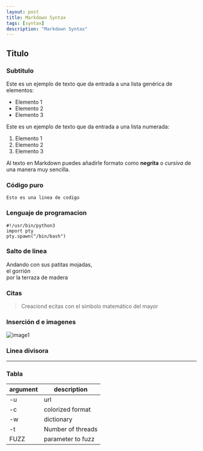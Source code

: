 ```yaml
---
layout: post
title: Markdown Syntax
tags: [syntax]
description: "Markdown Syntax"
---
```


## Titulo
### Subtitulo

Este es un ejemplo de texto que da entrada a una lista genérica de elementos:

- Elemento 1
- Elemento 2
- Elemento 3

Este es un ejemplo de texto que da entrada a una lista numerada:

1. Elemento 1
2. Elemento 2
3. Elemento 3

Al texto en Markdown puedes añadirle formato como **negrita** o *cursiva* de una manera muy sencilla.

### Código puro
`Esto es una linea de codigo`

### Lenguaje de programacion
```
#!/usr/bin/python3
import pty
pty.spawn("/bin/bash")
```



### Salto de linea
Andando con sus patitas mojadas,  
el gorrión  
por la terraza de madera  

### Citas
> Creaciond ecitas con el simbolo matemático del mayor

### Inserción d e imagenes
![image1](https://e00-elmundo.uecdn.es/albumes/2009/01/05/marilyn_manson_cuarenta/1231144997_extras_albumes_0.jpg "titulo alternativo")

### Linea divisora
---

### Tabla
| argument | description       |
| -------- | ----------------- |
| -u       | url               |
| -c       | colorized format  |
| -w       | dictionary        |
| -t       | Number of threads |
| FUZZ     | parameter to fuzz |
